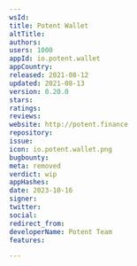 ```yaml
---
wsId: 
title: Potent Wallet
altTitle: 
authors: 
users: 1000
appId: io.potent.wallet
appCountry: 
released: 2021-08-12
updated: 2021-08-13
version: 0.20.0
stars: 
ratings: 
reviews: 
website: http://potent.finance
repository: 
issue: 
icon: io.potent.wallet.png
bugbounty: 
meta: removed
verdict: wip
appHashes: 
date: 2023-10-16
signer: 
twitter: 
social: 
redirect_from: 
developerName: Potent Team
features: 

---
```



